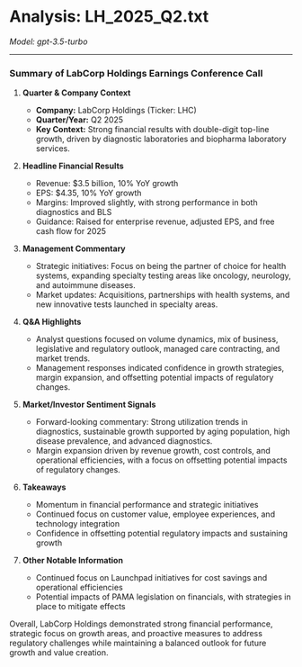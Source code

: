 # Analysis: LH_2025_Q2.txt

*Model: gpt-3.5-turbo*

---

### Summary of LabCorp Holdings Earnings Conference Call

1. **Quarter & Company Context**
   - **Company:** LabCorp Holdings (Ticker: LHC)
   - **Quarter/Year:** Q2 2025
   - **Key Context:** Strong financial results with double-digit top-line growth, driven by diagnostic laboratories and biopharma laboratory services.

2. **Headline Financial Results**
   - Revenue: $3.5 billion, 10% YoY growth
   - EPS: $4.35, 10% YoY growth
   - Margins: Improved slightly, with strong performance in both diagnostics and BLS
   - Guidance: Raised for enterprise revenue, adjusted EPS, and free cash flow for 2025

3. **Management Commentary**
   - Strategic initiatives: Focus on being the partner of choice for health systems, expanding specialty testing areas like oncology, neurology, and autoimmune diseases.
   - Market updates: Acquisitions, partnerships with health systems, and new innovative tests launched in specialty areas.

4. **Q&A Highlights**
   - Analyst questions focused on volume dynamics, mix of business, legislative and regulatory outlook, managed care contracting, and market trends.
   - Management responses indicated confidence in growth strategies, margin expansion, and offsetting potential impacts of regulatory changes.

5. **Market/Investor Sentiment Signals**
   - Forward-looking commentary: Strong utilization trends in diagnostics, sustainable growth supported by aging population, high disease prevalence, and advanced diagnostics.
   - Margin expansion driven by revenue growth, cost controls, and operational efficiencies, with a focus on offsetting potential impacts of regulatory changes.

6. **Takeaways**
   - Momentum in financial performance and strategic initiatives
   - Continued focus on customer value, employee experiences, and technology integration
   - Confidence in offsetting potential regulatory impacts and sustaining growth

7. **Other Notable Information**
   - Continued focus on Launchpad initiatives for cost savings and operational efficiencies
   - Potential impacts of PAMA legislation on financials, with strategies in place to mitigate effects

Overall, LabCorp Holdings demonstrated strong financial performance, strategic focus on growth areas, and proactive measures to address regulatory challenges while maintaining a balanced outlook for future growth and value creation.